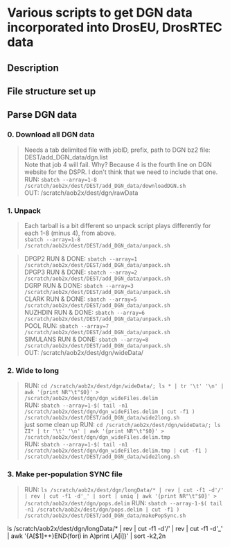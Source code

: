 # Various scripts to get DGN data incorporated into DrosEU, DrosRTEC data

## Description
>

## File structure set up

## Parse DGN data ###
  ### 0. Download all DGN data
  > Needs a tab delimited file with jobID, prefix, path to DGN bz2 file: DEST/add_DGN_data/dgn.list <br/>
  > Note that job 4 will fail. Why? Because 4 is the fourth line on DGN website for the DSPR. I don't think that we need to include that one.<br/>
  > RUN: `sbatch --array=1-8 /scratch/aob2x/dest/DEST/add_DGN_data/downloadDGN.sh`<br/>
  > OUT: /scratch/aob2x/dest/dgn/rawData<br/>

  ### 1. Unpack
  > Each tarball is a bit different so unpack script plays differently for each 1-8 (minus 4), from above. <br/>
  > `sbatch --array=1-8 /scratch/aob2x/dest/DEST/add_DGN_data/unpack.sh` <br/>

  > DPGP2 RUN & DONE: `sbatch --array=1 /scratch/aob2x/dest/DEST/add_DGN_data/unpack.sh` <br/>
  > DPGP3 RUN & DONE: `sbatch --array=2 /scratch/aob2x/dest/DEST/add_DGN_data/unpack.sh` <br/>
  > DGRP RUN & DONE: `sbatch --array=3 /scratch/aob2x/dest/DEST/add_DGN_data/unpack.sh` <br/>
  > CLARK RUN & DONE: `sbatch --array=5 /scratch/aob2x/dest/DEST/add_DGN_data/unpack.sh` <br/>
  > NUZHDIN RUN & DONE: `sbatch --array=6 /scratch/aob2x/dest/DEST/add_DGN_data/unpack.sh` <br/>
  > POOL RUN: `sbatch --array=7 /scratch/aob2x/dest/DEST/add_DGN_data/unpack.sh` <br/>
  > SIMULANS RUN & DONE: `sbatch --array=8 /scratch/aob2x/dest/DEST/add_DGN_data/unpack.sh` <br/>
  > OUT: /scratch/aob2x/dest/dgn/wideData/<br/>

  ### 2. Wide to long
  > RUN: `cd /scratch/aob2x/dest/dgn/wideData/; ls * | tr '\t' '\n' | awk '{print NR"\t"$0}' > /scratch/aob2x/dest/dgn/dgn_wideFiles.delim` <br/>
  > RUN: `sbatch --array=1-$( tail -n1 /scratch/aob2x/dest/dgn/dgn_wideFiles.delim | cut -f1 ) /scratch/aob2x/dest/DEST/add_DGN_data/wide2long.sh` <br/>
  > just some clean up
  > RUN: `cd /scratch/aob2x/dest/dgn/wideData/; ls ZI* | tr '\t' '\n' | awk '{print NR"\t"$0}' > /scratch/aob2x/dest/dgn/dgn_wideFiles.delim.tmp` <br/>
  > RUN: `sbatch --array=1-$( tail -n1 /scratch/aob2x/dest/dgn/dgn_wideFiles.delim.tmp | cut -f1 ) /scratch/aob2x/dest/DEST/add_DGN_data/wide2long.sh`


  ### 3. Make per-population SYNC file
  > RUN: `ls /scratch/aob2x/dest/dgn/longData/* | rev | cut -f1 -d'/' | rev | cut -f1 -d'_' | sort | uniq | awk '{print NR"\t"$0}' > /scratch/aob2x/dest/dgn/pops.delim`
  > RUN: `sbatch --array-1-$( tail -n1 /scratch/aob2x/dest/dgn/pops.delim | cut -f1 ) /scratch/aob2x/dest/DEST/add_DGN_data/makePopSync.sh`


ls /scratch/aob2x/dest/dgn/longData/* | rev | cut -f1 -d'/' | rev | cut -f1 -d'_' | awk '{A[$1]++}END{for(i in A)print i,A[i]}' | sort -k2,2n
